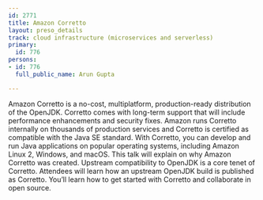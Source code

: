 ```yaml
---
id: 2771
title: Amazon Corretto
layout: preso_details
track: cloud infrastructure (microservices and serverless)
primary:
  id: 776
persons:
- id: 776
  full_public_name: Arun Gupta

---
```

Amazon Corretto is a no-cost, multiplatform, production-ready distribution of the OpenJDK. Corretto comes with long-term support that will include performance enhancements and security fixes. Amazon runs Corretto internally on thousands of production services and Corretto is certified as compatible with the Java SE standard. With Corretto, you can develop and run Java applications on popular operating systems, including Amazon Linux 2, Windows, and macOS. This talk will explain on why Amazon Corretto was created. Upstream compatibility to OpenJDK is a core tenet of Corretto. Attendees will learn how an upstream OpenJDK build is published as Corretto. You’ll learn how to get started with Corretto and collaborate in open source.